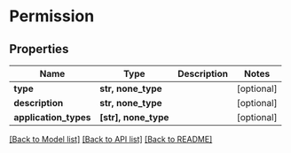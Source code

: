 # Permission


## Properties
Name | Type | Description | Notes
------------ | ------------- | ------------- | -------------
**type** | **str, none_type** |  | [optional] 
**description** | **str, none_type** |  | [optional] 
**application_types** | **[str], none_type** |  | [optional] 

[[Back to Model list]](../README.md#documentation-for-models) [[Back to API list]](../README.md#documentation-for-api-endpoints) [[Back to README]](../README.md)


